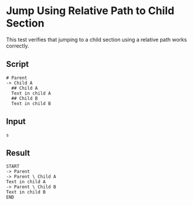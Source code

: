 # Jump Using Relative Path to Child Section

This test verifies that jumping to a child section using a relative path works correctly.

## Script
```cuentitos
# Parent
-> Child A
  ## Child A
  Text in child A
  ## Child B
  Text in child B
```

## Input
```input
s
```

## Result
```result
START
-> Parent
-> Parent \ Child A
Text in child A
-> Parent \ Child B
Text in child B
END
```
